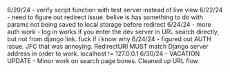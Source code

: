 6/20/24 - verify script function with test server instead of live view
6/22/24 - need to figure out redirect issue. belive is has something to do with params not being saved to local storage before redirect
6/24/24 - more auth work - log in works if you enter the dev server in URL search directly, but not from django link. fuck if i know why
6/24/24 - figured out AUTH issue. JFC that was annoying. RedirectURI MUST match Django server address in order to work. localhost != 127.0.0.1
6/30/24 - VACATION UPDATE - Minor work on search page bones. Cleaned up URL flow